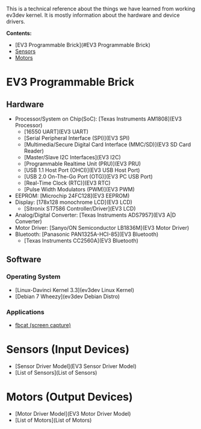This is a technical reference about the things we have learned from working ev3dev kernel. It is mostly information about the hardware and device drivers.

__Contents:__
* [EV3 Programmable Brick](#EV3 Programmable Brick)
* [Sensors](#sensors-input-devices)
* [Motors](#motors-output-devices)

# EV3 Programmable Brick
## Hardware
* Processor/System on Chip(SoC): [Texas Instruments AM1808](EV3 Processor)
    * [16550 UART](EV3 UART)
    * [Serial Peripheral Interface (SPI)](EV3 SPI)
    * [Multimedia/Secure Digital Card Interface (MMC/SD)](EV3 SD Card Reader)
    * [Master/Slave I2C Interfaces](EV3 I2C)
    * [Programmable Realtime Unit (PRU)](EV3 PRU)
    * [USB 1.1 Host Port (OHCI)](EV3 USB Host Port)
    * [USB 2.0 On-The-Go Port (OTG)](EV3 PC USB Port)
    * [Real-Time Clock (RTC)](EV3 RTC)
    * [Pulse Width Modulators (PWM)](EV3 PWM)
* EEPROM: [Microchip 24FC128](EV3 EEPROM)
* Display: [178x128 monochrome LCD](EV3 LCD)
    * [Sitronix ST7586 Controller/Driver](EV3 LCD)
* Analog/Digital Converter: [Texas Instruments ADS7957](EV3 A|D Converter)
* Motor Driver: [Sanyo/ON Semiconductor LB1836M](EV3 Motor Driver)
* Bluetooth: [Panasonic PAN1325A-HCI-85](EV3 Bluetooth)
    * [Texas Instruments CC2560A](EV3 Bluetooth)

## Software
### Operating System
* [Linux-Davinci Kernel 3.3](ev3dev Linux Kernel)
* [Debian 7 Wheezy](ev3dev Debian Distro)

### Applications
* [fbcat (screen capture)](fbcat)

# Sensors (Input Devices)
* [Sensor Driver Model](EV3 Sensor Driver Model)
* [List of Sensors](List of Sensors)

# Motors (Output Devices)
* [Motor Driver Model](EV3 Motor Driver Model)
* [List of Motors](List of Motors)
